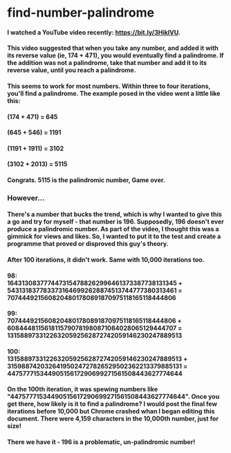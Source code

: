 # find-number-palindrome

#### I watched a YouTube video recently: https://bit.ly/3HikIVU.

#### This video suggested that when you take any number, and added it with its reverse value (ie, 174 + 471), you would eventually find a palindrome. If the addition was not a palindrome, take that number and add it to its reverse value, until you reach a palindrome.

#### This seems to work for most numbers. Within three to four iterations, you'll find a palindrome. The example posed in the video went a little like this:

#### (174 + 471) = 645
#### (645 + 546) = 1191
#### (1191 + 1911) = 3102
#### (3102 + 2013) = 5115

#### Congrats. 5115 is the palindromic number, Game over.

### However...

#### There's a number that bucks the trend, which is why I wanted to give this a go and try for myself - that number is 196. Supposedly, 196 doesn't ever produce a palindromic number. As part of the video, I thought this was a gimmick for views and likes. So, I wanted to put it to the test and create a programme that proved or disproved this guy's theory.

#### After 100 iterations, it didn't work. Same with 10,000 iterations too.

#### 98: <br>1643130837774473154788262996461373387738131345 + <br>5431318377833731646992628874513744777380313461 = <br>7074449215608204801780891870975118165118444806
#### 99: <br>7074449215608204801780891870975118165118444806 + <br>6084448115618115790781980871084028065129444707 = <br>13158897331226320592562872742059146230247889513
#### 100: <br>13158897331226320592562872742059146230247889513 + <br>31598874203264195024727826529502362213379885131 = <br>44757771534490515617290699271561508443627774644

#### On the 100th iteration, it was spewing numbers like "44757771534490515617290699271561508443627774644". Once you get there, how likely is it to find a palindrome? I would post the final few iterations before 10,000 but Chrome crashed whan I began editing this document. There were 4,159 characters in the 10,000th number, just for size!

#### There we have it - 196 is a problematic, un-palindromic number!
